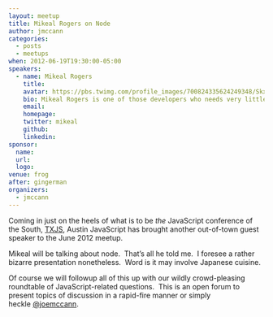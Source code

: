 ```yaml
---
layout: meetup
title: Mikeal Rogers on Node
author: jmccann
categories:
  - posts
  - meetups
when: 2012-06-19T19:30:00-05:00
speakers:
  - name: Mikeal Rogers
    title:
    avatar: https://pbs.twimg.com/profile_images/700824335624249348/SkxQsdhq_400x400.png
    bio: Mikeal Rogers is one of those developers who needs very little introduction.  Seriously.  He gave me no info to post about whom he is!  You may know him from his work at <a href="http://mozilla.org">Mozilla</a>, on <a href="http://couchdb.apache.org/">CouchDB</a> and most recently <a href="http://nodejs.org">node</a> including one of the most widely used modules, <a href="https://github.com/mikeal/request">request</a>.
    email:
    homepage:
    twitter: mikeal
    github:
    linkedin:
sponsor:
  name:
  url:
  logo:
venue: frog
after: gingerman
organizers:
  - jmccann
---
```

Coming in just on the heels of what is to be *the* JavaScript conference of the South, [TXJS][1], Austin JavaScript has brought another out-of-town guest speaker to the June 2012 meetup.

Mikeal will be talking about node.  That&#8217;s all he told me.  I foresee a rather bizarre presentation nonetheless.  Word is it may involve Japanese cuisine.

Of course we will followup all of this up with our wildly crowd-pleasing roundtable of JavaScript-related questions.  This is an open forum to present topics of discussion in a rapid-fire manner or simply heckle [@joemccann][7].

[1]: http://2012.texasjavascript.com
[2]: http://twitter.com/mikeal
[7]: http://twitter.com/joemccann
